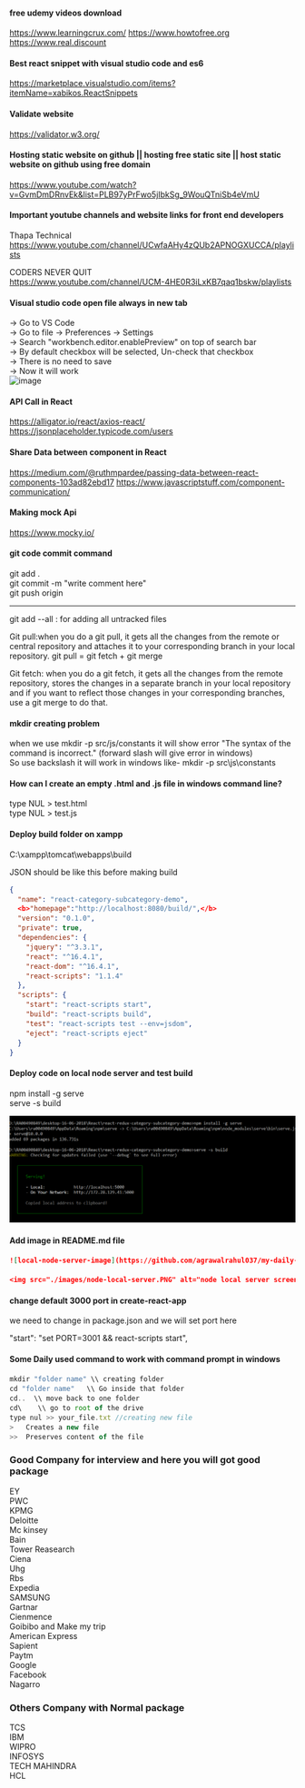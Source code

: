 #### free udemy videos download
https://www.learningcrux.com/
https://www.howtofree.org
https://www.real.discount

#### Best react snippet with visual studio code and es6
https://marketplace.visualstudio.com/items?itemName=xabikos.ReactSnippets

#### Validate website
https://validator.w3.org/

#### Hosting static website on github || hosting free static site || host static website on github using free domain
https://www.youtube.com/watch?v=GvmDmDRnvEk&list=PLB97yPrFwo5jIbkSg_9WouQTniSb4eVmU

#### Important youtube channels and website links for front end developers
Thapa Technical <br>
https://www.youtube.com/channel/UCwfaAHy4zQUb2APNOGXUCCA/playlists

CODERS NEVER QUIT <br>
https://www.youtube.com/channel/UCM-4HE0R3iLxKB7qaq1bskw/playlists

#### Visual studio code open file always in new tab
 -> Go to VS Code <br>
 -> Go to file -> Preferences -> Settings <br>
 -> Search "workbench.editor.enablePreview" on top of search bar <br>
 -> By default checkbox will be selected, Un-check that checkbox <br>
 -> There is no need to save <br>
 -> Now it will work <br>
 ![image](https://user-images.githubusercontent.com/10609318/63158202-5ba7c780-c036-11e9-9d44-8dfb8f460946.png)
 
 

#### API Call in React
https://alligator.io/react/axios-react/ <br>
https://jsonplaceholder.typicode.com/users

#### Share Data between component in React
https://medium.com/@ruthmpardee/passing-data-between-react-components-103ad82ebd17
https://www.javascriptstuff.com/component-communication/

#### Making mock Api 
https://www.mocky.io/ 

#### git code commit command
git add . <br>
git commit -m "write comment here" <br>
git push origin <br>

---------------------------------------
git add --all  : for adding all untracked files 

Git pull:when you do a git pull, it gets all the changes from the remote or central repository and attaches it to your corresponding branch in your local repository.
git pull = git fetch + git merge

Git fetch: when you do a git fetch, it gets all the changes from the remote repository, stores the changes in a separate branch in your local repository and if you want to reflect those changes in your corresponding branches, use a git merge to do that.









#### mkdir creating problem
when we use mkdir -p src/js/constants it will show error "The syntax of the command is incorrect." (forward slash will give error in windows) <br>
So use backslash it will work in windows like- mkdir -p src\js\constants 

#### How can I create an empty .html and .js file in windows command line?
type NUL > test.html <br>
type NUL > test.js

#### Deploy build folder on xampp

C:\xampp\tomcat\webapps\build <br>

JSON should be like this before making build <br>

```json
{
  "name": "react-category-subcategory-demo",
  <b>"homepage":"http://localhost:8080/build/",</b>
  "version": "0.1.0",
  "private": true,
  "dependencies": {
    "jquery": "^3.3.1",
    "react": "^16.4.1",
    "react-dom": "^16.4.1",
    "react-scripts": "1.1.4"
  },
  "scripts": {
    "start": "react-scripts start",
    "build": "react-scripts build",
    "test": "react-scripts test --env=jsdom",
    "eject": "react-scripts eject"
  }
}
```

#### Deploy code on local node server and test build

npm install -g serve   <br>
serve -s build  <br>

<img src="./images/node-local-server.PNG" alt="node local server screen"/>

#### Add image in README.md file

```json
![local-node-server-image](https://github.com/agrawalrahul037/my-daily-study/blob/master/images/node-local-server.PNG "Optional title")

<img src="./images/node-local-server.PNG" alt="node local server screen"/>
```
#### change default 3000 port in create-react-app

we need to change in package.json and we will set port here

"start": "set PORT=3001 && react-scripts start",

#### Some Daily used command to work with command prompt in windows
```javascript
mkdir "folder name" \\ creating folder
cd "folder name"   \\ Go inside that folder
cd..  \\ move back to one folder
cd\    \\ go to root of the drive
type nul >> your_file.txt //creating new file
>   Creates a new file
>>  Preserves content of the file 
```
### Good Company for interview and here you will got good package
EY <br>
PWC<br>
KPMG <br>
Deloitte <br>
Mc kinsey <br>
Bain <br>
Tower Reasearch <br>
Ciena <br>
Uhg <br>
Rbs <br>
Expedia <br>
SAMSUNG <br>
Gartnar <br>
Cienmence <br>
Goibibo and Make my trip <br>
American Express <br>
Sapient <br>
Paytm <br>
Google <br>
Facebook <br>
Nagarro

### Others Company with Normal package
TCS <br>
IBM <br>
WIPRO <br>
INFOSYS <br>
TECH MAHINDRA <br>
HCL <br>
